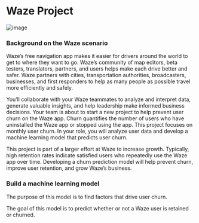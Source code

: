 # Waze Project
![image](https://github.com/loverui129/Waze_project/assets/167585985/551a0e05-b5a5-4c6e-9349-bf337c956874)

### Background on the Waze scenario
Waze’s free navigation app makes it easier for drivers around the world to get to where they want to go. Waze’s community of map editors, beta testers, translators, partners, and users helps make each drive better and safer. Waze partners with cities, transportation authorities, broadcasters, businesses, and first responders to help as many people as possible travel more efficiently and safely. 

You’ll collaborate with your Waze teammates to analyze and interpret data, generate valuable insights, and help leadership make informed business decisions. Your team is about to start a new project to help prevent user churn on the Waze app. Churn quantifies the number of users who have uninstalled the Waze app or stopped using the app. This project focuses on monthly user churn. In your role, you will analyze user data and develop a machine learning model that predicts user churn. 

This project is part of a larger effort at Waze to increase growth. Typically, high retention rates indicate satisfied users who repeatedly use the Waze app over time. Developing a churn prediction model will help prevent churn, improve user retention, and grow Waze’s business. 


### Build a machine learning model
The purpose of this model is to find factors that drive user churn.

The goal of this model is to predict whether or not a Waze user is retained or churned.
